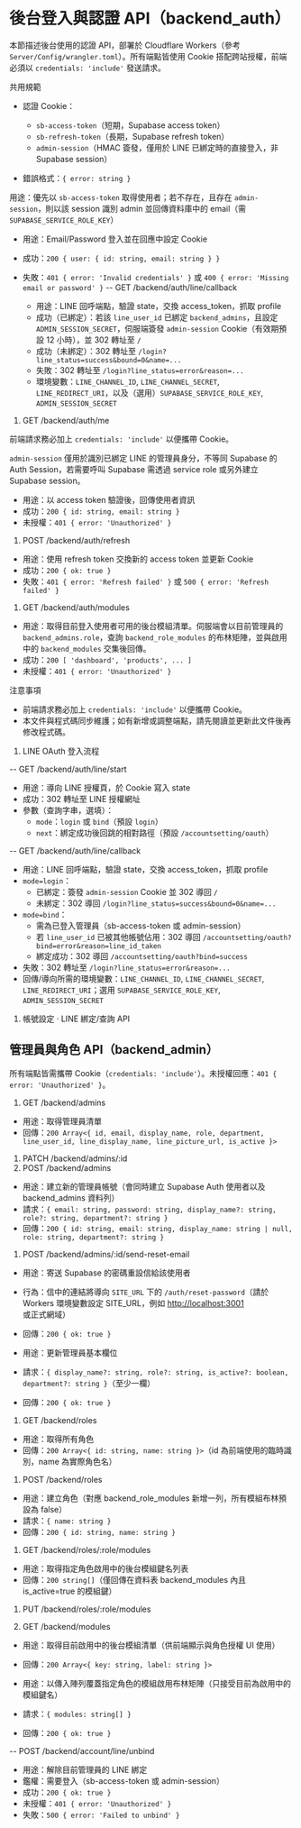 # 後台登入與認證 API（backend_auth）

本節描述後台使用的認證 API，部署於 Cloudflare Workers（參考 `Server/Config/wrangler.toml`）。所有端點皆使用 Cookie 搭配跨站授權，前端必須以 `credentials: 'include'` 發送請求。

共用規範

- 認證 Cookie：

  - `sb-access-token`（短期，Supabase access token）
  - `sb-refresh-token`（長期，Supabase refresh token）
  - `admin-session`（HMAC 簽發，僅用於 LINE 已綁定時的直接登入，非 Supabase session）

- 錯誤格式：`{ error: string }`

用途：優先以 `sb-access-token` 取得使用者；若不存在，且存在 `admin-session`，則以該 session 識別 admin 並回傳資料庫中的 email（需 `SUPABASE_SERVICE_ROLE_KEY`）

- 用途：Email/Password 登入並在回應中設定 Cookie
- 成功：`200 { user: { id: string, email: string } }`
- 失敗：`401 { error: 'Invalid credentials' }` 或 `400 { error: 'Missing email or password' }`
-- GET /backend/auth/line/callback
  
  - 用途：LINE 回呼端點，驗證 state，交換 access_token，抓取 profile
  - 成功（已綁定）：若該 `line_user_id` 已綁定 `backend_admins`，且設定 `ADMIN_SESSION_SECRET`，伺服端簽發 `admin-session` Cookie（有效期預設 12 小時），並 302 轉址至 `/`
  - 成功（未綁定）：302 轉址至 `/login?line_status=success&bound=0&name=...`
  - 失敗：302 轉址至 `/login?line_status=error&reason=...`
  - 環境變數：`LINE_CHANNEL_ID`, `LINE_CHANNEL_SECRET`, `LINE_REDIRECT_URI`，以及（選用）`SUPABASE_SERVICE_ROLE_KEY`, `ADMIN_SESSION_SECRET`

1) GET /backend/auth/me

前端請求務必加上 `credentials: 'include'` 以便攜帶 Cookie。

`admin-session` 僅用於識別已綁定 LINE 的管理員身分，不等同 Supabase 的 Auth Session，若需要呼叫 Supabase 需透過 service role 或另外建立 Supabase session。

- 用途：以 access token 驗證後，回傳使用者資訊
- 成功：`200 { id: string, email: string }`
- 未授權：`401 { error: 'Unauthorized' }`

1) POST /backend/auth/refresh

- 用途：使用 refresh token 交換新的 access token 並更新 Cookie
- 成功：`200 { ok: true }`
- 失敗：`401 { error: 'Refresh failed' }` 或 `500 { error: 'Refresh failed' }`

1) GET /backend/auth/modules

- 用途：取得目前登入使用者可用的後台模組清單。伺服端會以目前管理員的 `backend_admins.role`，查詢 `backend_role_modules` 的布林矩陣，並與啟用中的 `backend_modules` 交集後回傳。
- 成功：`200 [ 'dashboard', 'products', ... ]`
- 未授權：`401 { error: 'Unauthorized' }`

注意事項

- 前端請求務必加上 `credentials: 'include'` 以便攜帶 Cookie。
- 本文件與程式碼同步維護；如有新增或調整端點，請先閱讀並更新此文件後再修改程式碼。

1) LINE OAuth 登入流程

-- GET /backend/auth/line/start

- 用途：導向 LINE 授權頁，於 Cookie 寫入 state
- 成功：302 轉址至 LINE 授權網址
- 參數（查詢字串，選填）：
  - `mode`：`login` 或 `bind`（預設 `login`）
  - `next`：綁定成功後回跳的相對路徑（預設 `/accountsetting/oauth`）

-- GET /backend/auth/line/callback

- 用途：LINE 回呼端點，驗證 state，交換 access_token，抓取 profile
- `mode=login`：
  - 已綁定：簽發 `admin-session` Cookie 並 302 導回 `/`
  - 未綁定：302 導回 `/login?line_status=success&bound=0&name=...`
- `mode=bind`：
  - 需為已登入管理員（sb-access-token 或 admin-session）
  - 若 `line_user_id` 已被其他帳號佔用：302 導回 `/accountsetting/oauth?bind=error&reason=line_id_taken`
  - 綁定成功：302 導回 `/accountsetting/oauth?bind=success`
- 失敗：302 轉址至 `/login?line_status=error&reason=...`
- 回傳/導向所需的環境變數：`LINE_CHANNEL_ID`, `LINE_CHANNEL_SECRET`, `LINE_REDIRECT_URI`；選用 `SUPABASE_SERVICE_ROLE_KEY`, `ADMIN_SESSION_SECRET`

1) 帳號設定 · LINE 綁定/查詢 API

## 管理員與角色 API（backend_admin）

所有端點皆需攜帶 Cookie（`credentials: 'include'`）。未授權回應：`401 { error: 'Unauthorized' }`。

1) GET /backend/admins

- 用途：取得管理員清單
- 回傳：`200 Array<{ id, email, display_name, role, department, line_user_id, line_display_name, line_picture_url, is_active }>`

1) PATCH /backend/admins/:id
1) POST /backend/admins

- 用途：建立新的管理員帳號（會同時建立 Supabase Auth 使用者以及 backend_admins 資料列）
- 請求：`{ email: string, password: string, display_name?: string, role?: string, department?: string }`
- 回傳：`200 { id: string, email: string, display_name: string | null, role: string, department?: string }`

1) POST /backend/admins/:id/send-reset-email

- 用途：寄送 Supabase 的密碼重設信給該使用者
- 行為：信中的連結將導向 `SITE_URL` 下的 `/auth/reset-password`（請於 Workers 環境變數設定 SITE_URL，例如 <http://localhost:3001> 或正式網域）
- 回傳：`200 { ok: true }`


- 用途：更新管理員基本欄位
- 請求：`{ display_name?: string, role?: string, is_active?: boolean, department?: string }`（至少一欄）
- 回傳：`200 { ok: true }`

1) GET /backend/roles

- 用途：取得所有角色
- 回傳：`200 Array<{ id: string, name: string }>`（id 為前端使用的臨時識別，name 為實際角色名）

1) POST /backend/roles

- 用途：建立角色（對應 backend_role_modules 新增一列，所有模組布林預設為 false）
- 請求：`{ name: string }`
- 回傳：`200 { id: string, name: string }`

1) GET /backend/roles/:role/modules

- 用途：取得指定角色啟用中的後台模組鍵名列表
- 回傳：`200 string[]`（僅回傳在資料表 backend_modules 內且 is_active=true 的模組鍵）

1) PUT /backend/roles/:role/modules

1) GET /backend/modules

- 用途：取得目前啟用中的後台模組清單（供前端顯示與角色授權 UI 使用）
- 回傳：`200 Array<{ key: string, label: string }>`

- 用途：以傳入陣列覆蓋指定角色的模組啟用布林矩陣（只接受目前為啟用中的模組鍵名）
- 請求：`{ modules: string[] }`
- 回傳：`200 { ok: true }`

-- POST /backend/account/line/unbind

- 用途：解除目前管理員的 LINE 綁定
- 鑑權：需要登入（sb-access-token 或 admin-session）
- 成功：`200 { ok: true }`
- 未授權：`401 { error: 'Unauthorized' }`
- 失敗：`500 { error: 'Failed to unbind' }`

